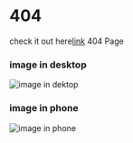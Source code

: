 # 404
check it out here[link](https://404dev.netlify.app/)
404 Page
### image in desktop
![image in dektop](https://raw.githubusercontent.com/alexmuriukimaina/404/master/solution_on_desktop.png)
### image in phone
![image in phone](https://raw.githubusercontent.com/alexmuriukimaina/404/master/solution_on_phone.png)
